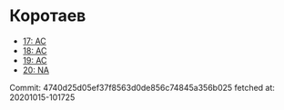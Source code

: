 # Коротаев
- [17: AC](17.md)
- [18: AC](18.md)
- [19: AC](19.md)
- [20: NA](20.md)

Commit: 4740d25d05ef37f8563d0de856c74845a356b025
 fetched at: 20201015-101725
